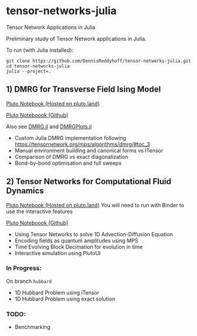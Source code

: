 # tensor-networks-julia
Tensor Network Applications in Julia

Preliminary study of Tensor Network applications in Julia.

To run (with Julia installed):
```
git clone https://github.com/DennisReddyhoff/tensor-networks-julia.git
cd tensor-networks-julia
julia --project=.
```

## 1) DMRG for Transverse Field Ising Model

[Pluto Notebook (Hosted on pluto.land)](https://pluto.land/n/ir51nblx)

[Pluto Noteboook (Github)](notebooks/dmrg.jl)

Also see [DMRG.jl](src/DMRG.jl) and [DMRGPlots.jl](src/DMRGPlots.jl)

- Custom Julia DMRG implementation following https://tensornetwork.org/mps/algorithms/dmrg/#toc_3
- Manual environment building and canonical forms vs ITensor
- Comparison of DMRG vs exact diagonalization
- Bond-by-bond optimisation and full sweeps

## 2) Tensor Networks for Computational Fluid Dynamics

[Pluto Notebook (Hosted on pluto.land)](https://pluto.land/n/qnb6hbzn)
You will need to run with Binder to use the interactive features

[Pluto Noteboook (Github)](notebooks/1d_cfd.jl)

- Using Tensor Networks to solve 1D Advection-Diffusion Equation
- Encoding fields as quantum amplitudes using MPS
- Time Evolving Block Decimation for evolution in time
- Interactive simulation using PlutoUI

### In Progress:
On branch `hubbard`
- 1D Hubbard Problem using iTensor
- 1D Hubbard Problem using exact solution

### TODO:
- Benchmarking
